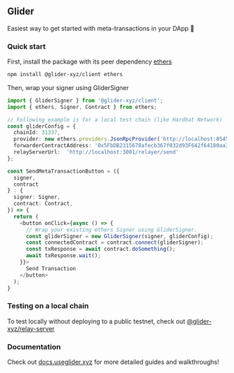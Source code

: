 ## Glider

Easiest way to get started with meta-transactions in your DApp 🛫

### Quick start

First, install the package with its peer dependency [ethers](https://www.npmjs.com/package/ethers)

```bash
npm install @glider-xyz/client ethers
```

Then, wrap your signer using GliderSigner

```typescript
import { GliderSigner } from '@glider-xyz/client';
import { ethers, Signer, Contract } from ethers;

// Following example is for a local test chain (like Hardhat Network)
const gliderConfig = {
  chainId: 31337,
  provider: new ethers.providers.JsonRpcProvider('http://localhost:8545'),
  forwarderContractAddress: '0x5FbDB2315678afecb367f032d93F642f64180aa3',
  relayServerUrl:  'http://localhost:3001/relayer/send'
};

const SendMetaTransactionButton = ({
  signer,
  contract
} : {
  signer: Signer,
  contract: Contract,
}) => {
  return (
    <button onClick={async () => {
      // Wrap your existing ethers Signer using GliderSigner.
      const gliderSigner = new GliderSigner(signer, gliderConfig);
      const connectedContract = contract.connect(gliderSigner);
      const txResponse = await contract.doSomething();
      await txResponse.wait();
    }}>
      Send Transaction
    </button>
  );
}

```

### Testing on a local chain

To test locally without deploying to a public testnet, check out [@glider-xyz/relay-server](https://www.npmjs.com/package/@glider-xyz/relay-server)

### Documentation

Check out [docs.useglider.xyz](https://docs.useglider.xyz) for more detailed guides and walkthroughs!
